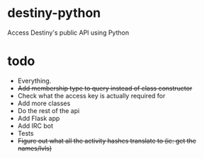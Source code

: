 # destiny-python
Access Destiny's public API using Python
 
# todo

- Everything.
- ~~Add membership type to query instead of class constructor~~
- Check what the access key is actually required for
- Add more classes
- Do the rest of the api
- Add Flask app
- Add IRC bot
- Tests
- ~~Figure out what all the activity hashes translate to (ie: get the names/lvls)~~